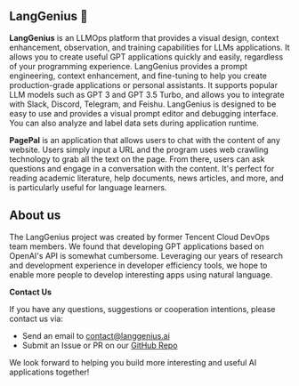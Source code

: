 ## LangGenius 🚀

**LangGenius** is an LLMOps platform that provides a visual design, context enhancement, observation, and training capabilities for LLMs applications. It allows you to create useful GPT applications quickly and easily, regardless of your programming experience. LangGenius provides a prompt engineering, context enhancement, and fine-tuning to help you create production-grade applications or personal assistants. It supports popular LLM models such as GPT 3 and GPT 3.5 Turbo, and allows you to integrate with Slack, Discord, Telegram, and Feishu. LangGenius is designed to be easy to use and provides a visual prompt editor and debugging interface. You can also analyze and label data sets during application runtime.

**PagePal** is an application that allows users to chat with the content of any website. Users simply input a URL and the program uses web crawling technology to grab all the text on the page. From there, users can ask questions and engage in a conversation with the content. It's perfect for reading academic literature, help documents, news articles, and more, and is particularly useful for language learners.


## About us
The LangGenius project was created by former Tencent Cloud DevOps team members. We found that developing GPT applications based on OpenAI's API is somewhat cumbersome. Leveraging our years of research and development experience in developer efficiency tools, we hope to enable more people to develop interesting apps using natural language.

**Contact Us**

If you have any questions, suggestions or cooperation intentions, please contact us via:

- Send an email to [contact@langgenius.ai](mailto:contact@langgenius.ai)
- Submit an Issue or PR on our [GitHub Repo](https://github.com/LangGenius)

We look forward to helping you build more interesting and useful AI applications together!
